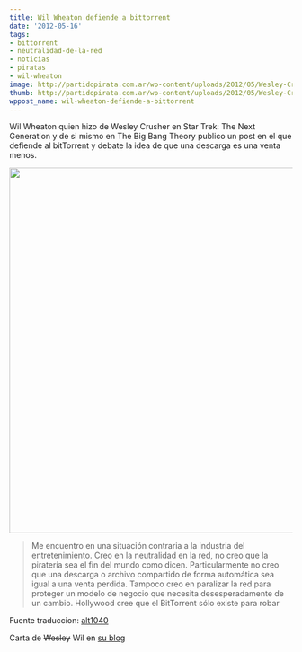 ```yaml
---
title: Wil Wheaton defiende a bittorrent
date: '2012-05-16'
tags:
- bittorrent
- neutralidad-de-la-red
- noticias
- piratas
- wil-wheaton
image: http://partidopirata.com.ar/wp-content/uploads/2012/05/Wesley-Crusher-1024x768.png
thumb: http://partidopirata.com.ar/wp-content/uploads/2012/05/Wesley-Crusher-1024x768-150x150.png
wppost_name: wil-wheaton-defiende-a-bittorrent
---
```


Wil Wheaton quien hizo de Wesley Crusher en Star Trek: The Next Generation y de si mismo en The Big Bang Theory publico un post en el que defiende al bitTorrent y debate la idea de que una descarga es una venta menos.

<a href="http://partidopirata.com.ar/wp-content/uploads/2012/05/Wesley-Crusher-1024x768.png"><img src="http://partidopirata.com.ar/wp-content/uploads/2012/05/Wesley-Crusher-1024x768.png" alt="" title="Wesley Crusher" width="800" height="651" class="aligncenter size-full wp-image-4455" /></a>

<blockquote>Me encuentro en una situación contraria a la industria del
entretenimiento. Creo en la neutralidad en la red, no creo que la piratería
sea el fin del mundo como dicen. Particularmente no creo que una descarga o
archivo compartido de forma automática sea igual a una venta perdida.
Tampoco creo en paralizar la red para proteger un modelo de negocio que
necesita desesperadamente de un cambio. Hollywood cree que el BitTorrent
sólo existe para robar</blockquote>

Fuente traduccion: <a href="http://alt1040.com/2012/05/will-wheaton-bittorrent" title="Carta de Wil Wheaton en defensa del BitTorrent: “compartir un archivo no es igual a una venta perdida”" target="_blank">alt1040</a>

Carta de <del datetime="2012-05-16T20:10:31+00:00">Wesley</del> Wil en <a href="http://wilwheaton.typepad.com/wwdnbackup/2012/05/an-example-of-the-usefulness-of-bittorrent-for-entirely-legal-purposes.html" title="an example of the usefulness of bittorrent for entirely legal purposes" target="_blank">su blog</a>
